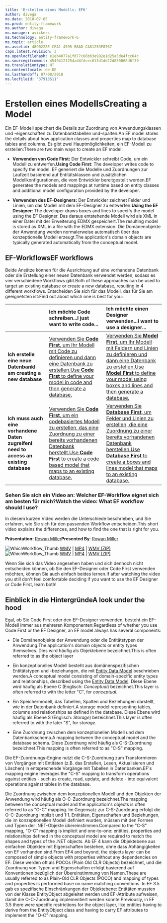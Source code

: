 ```yaml
---
title: 'Erstellen eines Modells: EF6'
author: divega
ms.date: 2018-07-05
ms.prod: entity-framework
ms.author: divega
ms.manager: avickers
ms.technology: entity-framework-6
ms.topic: article
ms.assetid: 4890228E-CEA1-4595-B8AD-CA81253F8767
caps.latest.revision: 3
ms.openlocfilehash: e1eb4077a1fd77c66bb3e992e1d25a5de4fcc64c
ms.sourcegitcommit: 45494121254ad4fdcec613d1dd22d850068d6f39
ms.translationtype: HT
ms.contentlocale: de-DE
ms.lasthandoff: 07/08/2018
ms.locfileid: "37913511"
---
```

# <a name="creating-a-model"></a><span data-ttu-id="1be18-102">Erstellen eines Modells</span><span class="sxs-lookup"><span data-stu-id="1be18-102">Creating a Model</span></span>

<span data-ttu-id="1be18-103">Ein EF-Modell speichert die Details zur Zuordnung von Anwendungsklassen und -eigenschaften zu Datenbanktabellen und-spalten.</span><span class="sxs-lookup"><span data-stu-id="1be18-103">An EF model stores the details about how application classes and properties map to database tables and columns.</span></span> <span data-ttu-id="1be18-104">Es gibt zwei Hauptmöglichkeiten, ein EF-Modell zu erstellen:</span><span class="sxs-lookup"><span data-stu-id="1be18-104">There are two main ways to create an EF model:</span></span>

- <span data-ttu-id="1be18-105">**Verwenden von Code First:** Der Entwickler schreibt Code, um ein Modell zu entwerfen.</span><span class="sxs-lookup"><span data-stu-id="1be18-105">**Using Code First**: The developer writes code to specify the model.</span></span> <span data-ttu-id="1be18-106">EF generiert die Modelle und Zuordnungen zur Laufzeit basierend auf Entitätsklassen und zusätzlichen Modellkonfigurationen, die vom Entwickler bereitgestellt werden.</span><span class="sxs-lookup"><span data-stu-id="1be18-106">EF generates the models and mappings at runtime based on entity classes and additional model configuration provided by the developer.</span></span>

- <span data-ttu-id="1be18-107">**Verwenden des EF-Designers:** Der Entwickler zeichnet Felder und Linien, um das Modell mit dem EF-Designer zu entwerfen.</span><span class="sxs-lookup"><span data-stu-id="1be18-107">**Using the EF Designer**: The developer draws boxes and lines to specify the model using the EF Designer.</span></span> <span data-ttu-id="1be18-108">Das daraus entstehende Modell wird als XML in einer Datei mit der Erweiterung EDMX gespeichert.</span><span class="sxs-lookup"><span data-stu-id="1be18-108">The resulting model is stored as XML in a file with the EDMX extension.</span></span> <span data-ttu-id="1be18-109">Die Domänenobjekte der Anwendung werden normalerweise automatisch über das konzeptionelle Modell erzeugt.</span><span class="sxs-lookup"><span data-stu-id="1be18-109">The application's domain objects are typically generated automatically from the conceptual model.</span></span>

## <a name="ef-workflows"></a><span data-ttu-id="1be18-110">EF-Workflows</span><span class="sxs-lookup"><span data-stu-id="1be18-110">EF workflows</span></span>

<span data-ttu-id="1be18-111">Beide Ansätze können für die Ausrichtung auf eine vorhandene Datenbank oder die Erstellung einer neuen Datenbank verwendet werden, sodass es vier verschiedene Workflows gibt.</span><span class="sxs-lookup"><span data-stu-id="1be18-111">Both of these approaches can be used to target an existing database or create a new database, resulting in 4 different workflows.</span></span>
<span data-ttu-id="1be18-112">Entscheiden Sie sich für das Modell, das für Sie am geeignetsten ist:</span><span class="sxs-lookup"><span data-stu-id="1be18-112">Find out about which one is best for you:</span></span>  

|                                           | <span data-ttu-id="1be18-113">Ich möchte Code schreiben...</span><span class="sxs-lookup"><span data-stu-id="1be18-113">I just want to write code...</span></span>                                                                                                                   | <span data-ttu-id="1be18-114">Ich möchte einen Designer verwenden...</span><span class="sxs-lookup"><span data-stu-id="1be18-114">I want to use a designer...</span></span>                                                                                                                        |
|:------------------------------------------|:-----------------------------------------------------------------------------------------------------------------------------------------------|:---------------------------------------------------------------------------------------------------------------------------------------------------|
| <span data-ttu-id="1be18-115">**Ich erstelle eine neue Datenbank**</span><span class="sxs-lookup"><span data-stu-id="1be18-115">**I am creating a new database**</span></span>          | [<span data-ttu-id="1be18-116">Verwenden Sie **Code First**, um Ihr Modell mit Code zu definieren und dann eine Datenbank zu erstellen.</span><span class="sxs-lookup"><span data-stu-id="1be18-116">Use **Code First** to define your model in code and then generate a database.</span></span>](~/ef6/modeling/code-first/workflows/new-database.md)           | [<span data-ttu-id="1be18-117">Verwenden Sie **Model First**, um Ihr Modell mit Feldern und Linien zu definieren und dann eine Datenbank zu erstellen.</span><span class="sxs-lookup"><span data-stu-id="1be18-117">Use **Model First** to define your model using boxes and lines and then generate a database.</span></span>](~/ef6/modeling/designer/workflows/model-first.md)   |
| <span data-ttu-id="1be18-118">**Ich muss auch eine vorhandene Daten zugreifen**</span><span class="sxs-lookup"><span data-stu-id="1be18-118">**I need to access an existing database**</span></span> | [<span data-ttu-id="1be18-119">Verwenden Sie **Code First**, um ein codebasiertes Modell zu erstellen, das eine Zuordnung zu einer bereits vorhandenen Datenbank herstellt.</span><span class="sxs-lookup"><span data-stu-id="1be18-119">Use **Code First** to create a code based model that maps to an existing database.</span></span>](~/ef6/modeling/code-first/workflows/existing-database.md) | [<span data-ttu-id="1be18-120">Verwenden Sie **Database First**, um Felder und Linien zu erstellen, die eine Zuordnung zu einer bereits vorhandenen Datenbank herstellen.</span><span class="sxs-lookup"><span data-stu-id="1be18-120">Use **Database First** to create a boxes and lines model that maps to an existing database.</span></span>](~/ef6/modeling/designer/workflows/database-first.md) |

### <a name="watch-the-video-what-ef-workflow-should-i-use"></a><span data-ttu-id="1be18-121">Sehen Sie sich ein Video an: Welcher EF-Workflow eignet sich am besten für mich?</span><span class="sxs-lookup"><span data-stu-id="1be18-121">Watch the video: What EF workflow should I use?</span></span>

<span data-ttu-id="1be18-122">In diesem kurzen Video werden die Unterschiede beschrieben, und Sie erfahren, wie Sie sich für den passenden Workflow entscheiden.</span><span class="sxs-lookup"><span data-stu-id="1be18-122">This short video explains the differences, and how to find the one that is right for you.</span></span>

<span data-ttu-id="1be18-123">**Präsentation:** [Rowan Miller](http://romiller.com/)</span><span class="sxs-lookup"><span data-stu-id="1be18-123">**Presented By**: [Rowan Miller](http://romiller.com/)</span></span>

<span data-ttu-id="1be18-124">![WhichWorkflow_Thumb](../media/whichworkflow-thumb.png) [WMV](http://download.microsoft.com/download/8/F/8/8F81F4CD-3678-4229-8D79-0C63FFA3C595/HDI_ITPro_Technet_winvideo_ChoseYourWorkflow.wmv) | [MP4](http://download.microsoft.com/download/8/F/8/8F81F4CD-3678-4229-8D79-0C63FFA3C595/HDI_ITPro_Technet_mp4video_ChoseYourWorkflow.m4v) | [WMV (ZIP)](http://download.microsoft.com/download/8/F/8/8F81F4CD-3678-4229-8D79-0C63FFA3C595/HDI_ITPro_Technet_winvideo_ChoseYourWorkflow.zip)</span><span class="sxs-lookup"><span data-stu-id="1be18-124">![WhichWorkflow_Thumb](../media/whichworkflow-thumb.png) [WMV](http://download.microsoft.com/download/8/F/8/8F81F4CD-3678-4229-8D79-0C63FFA3C595/HDI_ITPro_Technet_winvideo_ChoseYourWorkflow.wmv) | [MP4](http://download.microsoft.com/download/8/F/8/8F81F4CD-3678-4229-8D79-0C63FFA3C595/HDI_ITPro_Technet_mp4video_ChoseYourWorkflow.m4v) | [WMV (ZIP)](http://download.microsoft.com/download/8/F/8/8F81F4CD-3678-4229-8D79-0C63FFA3C595/HDI_ITPro_Technet_winvideo_ChoseYourWorkflow.zip)</span></span>

<span data-ttu-id="1be18-125">Wenn Sie sich das Video angesehen haben und sich dennoch nicht entscheiden können, ob Sie den EF-Designer oder Code First verwenden möchten, können Sie auch einfach beides lernen.</span><span class="sxs-lookup"><span data-stu-id="1be18-125">If after watching the video you still don't feel comfortable deciding if you want to use the EF Designer or Code First, learn both!</span></span>

## <a name="a-look-under-the-hood"></a><span data-ttu-id="1be18-126">Einblick in die Hintergründe</span><span class="sxs-lookup"><span data-stu-id="1be18-126">A look under the hood</span></span>

<span data-ttu-id="1be18-127">Egal, ob Sie Code First oder den EF-Designer verwenden, besteht ein EF-Modell immer aus mehreren Komponenten:</span><span class="sxs-lookup"><span data-stu-id="1be18-127">Regardless of whether you use Code First or the EF Designer, an EF model always has several components:</span></span>

- <span data-ttu-id="1be18-128">Die Domänenobjekte der Anwendung oder die Entitätstypen der Anwendung.</span><span class="sxs-lookup"><span data-stu-id="1be18-128">The application's domain objects or entity types themselves.</span></span> <span data-ttu-id="1be18-129">Dies wird häufig als Objektebene bezeichnet.</span><span class="sxs-lookup"><span data-stu-id="1be18-129">This is often referred to as the object layer</span></span>

- <span data-ttu-id="1be18-130">Ein konzeptionelles Modell besteht aus domänenspezifischen Entitätstypen und -beziehungen, die mit [Entity Data Model](~/ef6/resources/glossary.md#entity-data-model) beschrieben werden.</span><span class="sxs-lookup"><span data-stu-id="1be18-130">A conceptual model consisting of domain-specific entity types and relationships, described using the [Entity Data Model](~/ef6/resources/glossary.md#entity-data-model).</span></span> <span data-ttu-id="1be18-131">Diese Ebene wird häufig als Ebene C (Englisch: _Conceptual_) bezeichnet.</span><span class="sxs-lookup"><span data-stu-id="1be18-131">This layer is often referred to with the letter "C", for _conceptual_.</span></span>

- <span data-ttu-id="1be18-132">Ein Speichermodell, das Tabellen, Spalten und Beziehungen darstellt, wie in der Datenbank definiert.</span><span class="sxs-lookup"><span data-stu-id="1be18-132">A storage model representing tables, columns and relationships as defined in the database.</span></span> <span data-ttu-id="1be18-133">Diese Ebene wird häufig als Ebene S (Englisch: _Storage_) bezeichnet.</span><span class="sxs-lookup"><span data-stu-id="1be18-133">This layer is often referred to with the later "S", for _storage_.</span></span>  

- <span data-ttu-id="1be18-134">Eine Zuordnung zwischen dem konzeptionellen Modell und dem Datenbankschema.</span><span class="sxs-lookup"><span data-stu-id="1be18-134">A mapping between the conceptual model and the database schema.</span></span> <span data-ttu-id="1be18-135">Diese Zuordnung wird häufig als C-S-Zuordnung bezeichnet.</span><span class="sxs-lookup"><span data-stu-id="1be18-135">This mapping is often referred to as "C-S" mapping.</span></span>

<span data-ttu-id="1be18-136">Die EF-Zuordnungs-Engine nutzt die C-S-Zuordnung zum Transformieren von Vorgängen mit Entitäten (z.B. das Erstellen, Lesen, Aktualisieren und Löschen) in entsprechende Vorgänge mit Tabellen in Datenbanken.</span><span class="sxs-lookup"><span data-stu-id="1be18-136">EF's mapping engine leverages the "C-S" mapping to transform operations against entities - such as create, read, update, and delete - into equivalent operations against tables in the database.</span></span>

<span data-ttu-id="1be18-137">Die Zuordnung zwischen dem konzeptionellen Modell und den Objekten der Anwendung wird häufig als O-C-Zuordnung bezeichnet.</span><span class="sxs-lookup"><span data-stu-id="1be18-137">The mapping between the conceptual model and the application's objects is often referred to as "O-C" mapping.</span></span> <span data-ttu-id="1be18-138">Im Gegensatz zur C-S-Zuordnung erfolgt die O-C-Zuordnung implizit und 1:1. Entitäten, Eigenschaften und Beziehungen, die im konzeptionellen Modell definiert wurden, müssen mit den Formen und Typen der .NET-Objekte übereinstimmen.</span><span class="sxs-lookup"><span data-stu-id="1be18-138">Compared to the "C-S" mapping, "O-C" mapping is implicit and one-to-one: entities, properties and relationships defined in the conceptual model are required to match the shapes and types of the .NET objects.</span></span> <span data-ttu-id="1be18-139">Ab EF 4 kann die Objektebene aus einfachen Objekten mit Eigenschaften bestehen, ohne dass Abhängigkeiten von EF vorhanden sind.</span><span class="sxs-lookup"><span data-stu-id="1be18-139">From EF4 and beyond, the objects layer can be composed of simple objects with properties without any dependencies on EF.</span></span> <span data-ttu-id="1be18-140">Diese werden oft als POCOs (Plain Old CLR Objects) bezeichnet, und die Zuordnung von Typen und Eigenschaften erfolgt basierend auf Konventionen bezüglich der Übereinstimmung von Namen.</span><span class="sxs-lookup"><span data-stu-id="1be18-140">These are usually referred to as Plain-Old CLR Objects (POCO) and mapping of types and properties is performed base on name matching conventions.</span></span> <span data-ttu-id="1be18-141">In EF 3.5 gab es spezifische Einschränkungen der Objektebene: Entitäten mussten von der Klasse EntityObject abgeleitet werden und EF-Attribute aufweisen, damit die O-C-Zuordnung implementiert werden konnte.</span><span class="sxs-lookup"><span data-stu-id="1be18-141">Previously, in EF 3.5 there were specific restrictions for the object layer, like entities having to derive from the EntityObject class and having to carry EF attributes to implement the "O-C" mapping.</span></span>
